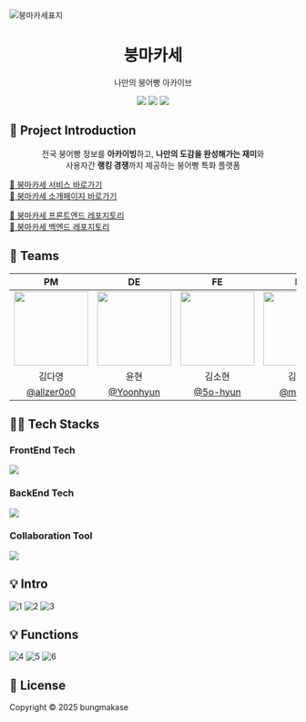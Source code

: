 
![붕마카세표지](https://github.com/user-attachments/assets/6b1e0124-e36d-48be-be38-c741619c59b4)

<h1 align="middle">붕마카세</h1>
<p align="middle">나만의 붕어빵 아카이브</p>
<p align="center">
<img src="https://img.shields.io/badge/version-0.1.0-orange.svg?cacheSeconds=2592000" />
<a href="https://www.instagram.com/boong_ma" target="_blank"><img src="https://img.shields.io/badge/-instagram-pink?style=square&logo=instagram&logoColor=white" /></a>
  <a href="https://slashpage.com/bungmakase" target="_blank"><img src="https://img.shields.io/badge/-introduction-orange?style=square&logo=slashdot&logoColor=white" /></a>
</p>

## 🍞 Project Introduction

<p align="middle">전국 붕어빵 정보를 <b>아카이빙</b>하고, <b>나만의 도감을 완성해가는 재미</b>와<br/>
사용자간 <b>랭킹 경쟁</b>까지 제공하는 붕어빵 특화 플랫폼 
</p>

<a href="https://bungmakase.vercel.app" target="_blank">🍞 붕마카세 서비스 바로가기</a> <br/>
<a href="https://slashpage.com/bungmakase" target="_blank">🍞 붕마카세 소개페이지 바로가기 </a> <br/>

<a href="https://github.com/bungmakase/bungmakase_frontend" target="_blank">🍞 붕마카세 프론트엔드 레포지토리</a> <br/>
<a href="https://github.com/bungmakase/bungmakase_backend" target="_blank">🍞 붕마카세 백엔드 레포지토리</a> <br/>

## 🏃 Teams
<div align="center">

|PM | DE | FE | FE | BE | BE |
| :---: | :---: | :---: | :---: | :---: | :---: |
|  <img style="width: 130px;" src="https://github.com/user-attachments/assets/b414cab9-9b3f-4c9d-b16a-52830fcfc49b" />  |  <img style="width: 130px;" src="https://github.com/user-attachments/assets/21006f20-3937-4908-9240-e053c0128fb1" />  |  <img style="width: 130px;" src="https://github.com/user-attachments/assets/1089bb2d-5b8c-4295-a35f-5a301b7e393c" />  |  <img style="width: 130px;" src="https://github.com/user-attachments/assets/ea136409-cf5f-4053-982b-6296662ecd52" />  | <img style="width: 130px;" src="https://github.com/user-attachments/assets/e63bda9b-4237-4fca-8e26-f2a4f58c2c37" /> | <img style="width: 130px;" src="https://github.com/user-attachments/assets/29c1886d-66a8-4955-81da-3c1a5cd6e4e3" /> |
|김다영|윤현|김소현|김성진|정도은|한승원|
|   [@allzer0o0](https://github.com/allzer0o0)   |   [@Yoonhyun]()   |   [@5o-hyun](https://github.com/5o-hyun)   |   [@muffin9](https://github.com/muffin9)   |   [@jdoeun](https://github.com/jdoeun)    |  [@InimitablePioneer](https://github.com/InimitablePioneer)     |




</div>

## 👨‍💻 Tech Stacks

<h3>FrontEnd Tech</h3>
  <a href="https://skillicons.dev">
    <img src="https://go-skill-icons.vercel.app/api/icons?i=nextjs,ts,reactquery,tailwind,shadcn,storybook,zustand,pnpm&titles=true"/>
  </a>
<h3>BackEnd Tech</h3>
  <a href="https://skillicons.dev">
    <img src="https://go-skill-icons.vercel.app/api/icons?i=java,spring,mysql,jwt,junit,aws,nginx,pnpm&titles=true"/>
  </a>
<h3>Collaboration Tool</h3>
  <a href="https://skillicons.dev">
    <img src="https://go-skill-icons.vercel.app/api/icons?i=figma,postman,github,notion,slack,discord&titles=true"/>
  </a>


## 💡 Intro
![1](https://github.com/user-attachments/assets/5e169517-9a94-46c2-8ff3-726cff51b7f9)
![2](https://github.com/user-attachments/assets/33004387-5e0c-48f0-b204-1dabbc0ea9ef)
![3](https://github.com/user-attachments/assets/d0b925d1-b68e-46f8-95dc-f7bb7ce81b2e)



## 💡 Functions
![4](https://github.com/user-attachments/assets/463c58de-b756-4e3e-814c-2394c09b8531)
![5](https://github.com/user-attachments/assets/be8a99a0-7d66-4a6b-ac9b-a4f95452543a)
![6](https://github.com/user-attachments/assets/0fa3b7c1-7f55-4625-a268-f61de669aafc)



## 💫 License
Copyright © 2025 bungmakase
